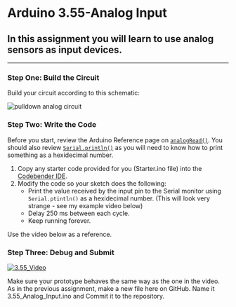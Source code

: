 # Arduino 3.55-Analog Input
## In this assignment you will learn to use analog sensors as input devices.  

---

### Step One: Build the Circuit

Build your circuit according to this schematic:

![pulldown analog circuit](https://github.com/WHS-Robotics-Classes/3.55-Analog_Input/blob/main/Analog_Circuit.PNG?raw=true)

### Step Two: Write the Code

Before you start, review the Arduino Reference page on [`analogRead()`](https://www.arduino.cc/reference/en/language/functions/analog-io/analogread/).  You should also review [`Serial.println()`](https://www.arduino.cc/reference/en/language/functions/communication/serial/println/) as you will need to know how to print something as a hexidecimal number.

1. Copy any starter code provided for you (Starter.ino file) into the [Codebender IDE](https://edu.codebender.cc/class/1ajtp).
2. Modify the code so your sketch does the following:
    - Print the value received by the input pin to the Serial monitor using `Serial.ptintln()` as a hexidecimal number.  (This will look very strange - see my example video below)
    - Delay 250 ms between each cycle.
    - Keep running forever.

Use the video below as a reference.

### Step Three: Debug and Submit

[![3.55_Video](http://img.youtube.com/vi/nPcxHFvlSNA/0.jpg)](https://www.youtube.com/watch?v=nPcxHFvlSNA "3.55-Analog Input Video")

Make sure your prototype behaves the same way as the one in the video. As in the previous assignment, make a new file here on GitHub. Name it 3.55_Analog_Input.ino and Commit it to the repository.
